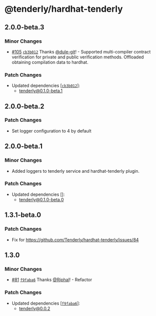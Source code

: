 # @tenderly/hardhat-tenderly

## 2.0.0-beta.3

### Minor Changes

- [#105](https://github.com/Tenderly/hardhat-tenderly/pull/105) [`cb3b012`](https://github.com/Tenderly/hardhat-tenderly/commit/cb3b0129122b5beb15f78c6bf4c24fd99344aa06) Thanks [@dule-git](https://github.com/dule-git)! - Supported multi-compiler contract verification for private and public verification methods. Offloaded obtaining compilation data to hardhat.

### Patch Changes

- Updated dependencies [[`cb3b012`](https://github.com/Tenderly/hardhat-tenderly/commit/cb3b0129122b5beb15f78c6bf4c24fd99344aa06)]:
  - tenderly@0.1.0-beta.1

## 2.0.0-beta.2

### Patch Changes

- Set logger configuration to 4 by default

## 2.0.0-beta.1

### Minor Changes

- Added loggers to tenderly service and hardhat-tenderly plugin.

### Patch Changes

- Updated dependencies []:
  - tenderly@0.1.0-beta.0

## 1.3.1-beta.0

### Patch Changes

- Fix for https://github.com/Tenderly/hardhat-tenderly/issues/84

## 1.3.0

### Minor Changes

- [#81](https://github.com/Tenderly/hardhat-tenderly/pull/81) [`f9faba6`](https://github.com/Tenderly/hardhat-tenderly/commit/f9faba64370636da1e834b562e6c5b2f42e08362) Thanks [@Riphal](https://github.com/Riphal)! - Refactor

### Patch Changes

- Updated dependencies [[`f9faba6`](https://github.com/Tenderly/hardhat-tenderly/commit/f9faba64370636da1e834b562e6c5b2f42e08362)]:
  - tenderly@0.0.2
